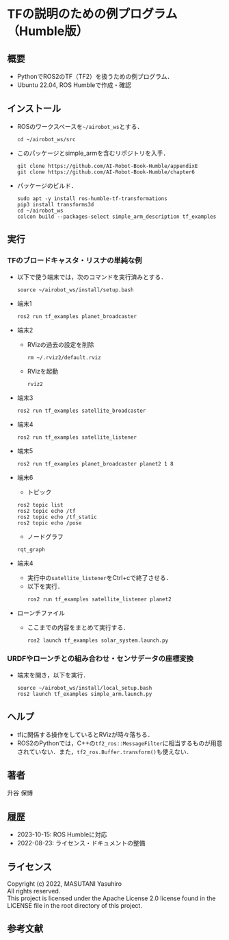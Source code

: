 # TFの説明のための例プログラム（Humble版）

## 概要

- PythonでROS2のTF（TF2）を扱うための例プログラム．
- Ubuntu 22.04, ROS Humbleで作成・確認

## インストール

- ROSのワークスペースを`~/airobot_ws`とする．
  ```
  cd ~/airobot_ws/src
  ```

- このパッケージとsimple_armを含むリポジトリを入手．
  ```
  git clone https://github.com/AI-Robot-Book-Humble/appendixE
  git clone https://github.com/AI-Robot-Book-Humble/chapter6
  ```
- パッケージのビルド．
  ```
  sudo apt -y install ros-humble-tf-transformations
  pip3 install transforms3d
  cd ~/airobot_ws
  colcon build --packages-select simple_arm_description tf_examples
  ```

## 実行

### TFのブロードキャスタ・リスナの単純な例

- 以下で使う端末では，次のコマンドを実行済みとする．
  ```
  source ~/airobot_ws/install/setup.bash
  ```
- 端末1
  ```
  ros2 run tf_examples planet_broadcaster
  ```

- 端末2
  - RVizの過去の設定を削除
    ```
    rm ~/.rviz2/default.rviz
    ```
  - RVizを起動
    ```
    rviz2
    ```

- 端末3
  ```
  ros2 run tf_examples satellite_broadcaster
  ```

- 端末4
  ```
  ros2 run tf_examples satellite_listener
  ```

- 端末5
  ```
  ros2 run tf_examples planet_broadcaster planet2 1 8
  ```

- 端末6
  - トピック
  ```
  ros2 topic list
  ros2 topic echo /tf
  ros2 topic echo /tf_static
  ros2 topic echo /pose
  ```
  - ノードグラフ
  ```
  rqt_graph
  ```
- 端末4
  - 実行中の`satellite_listener`をCtrl+cで終了させる．
  - 以下を実行．
    ```
    ros2 run tf_examples satellite_listener planet2
    ```

- ローンチファイル
  - ここまでの内容をまとめて実行する．
    ```
    ros2 launch tf_examples solar_system.launch.py 
    ```

### URDFやローンチとの組み合わせ・センサデータの座標変換

- 端末を開き，以下を実行．
  ```
  source ~/airobot_ws/install/local_setup.bash
  ros2 launch tf_examples simple_arm.launch.py
  ```

## ヘルプ

- tfに関係する操作をしているとRVizが時々落ちる．
- ROS2のPythonでは，C++の`tf2_ros::MessageFilter`に相当するものが用意されていない．また，`tf2_ros.Buffer.transform()`も使えない．

## 著者

升谷 保博

## 履歴

- 2023-10-15: ROS Humbleに対応
- 2022-08-23: ライセンス・ドキュメントの整備

## ライセンス

Copyright (c) 2022, MASUTANI Yasuhiro  
All rights reserved.  
This project is licensed under the Apache License 2.0 license found in the LICENSE file in the root directory of this project.

## 参考文献
